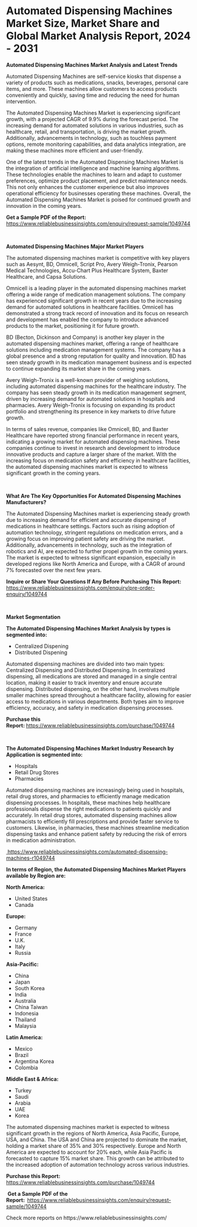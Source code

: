 <p><h1>Automated Dispensing Machines Market Size, Market Share and Global Market Analysis Report, 2024 - 2031</h1></p><p><strong>Automated Dispensing Machines Market Analysis and Latest Trends</strong></p>
<p><p>Automated Dispensing Machines are self-service kiosks that dispense a variety of products such as medications, snacks, beverages, personal care items, and more. These machines allow customers to access products conveniently and quickly, saving time and reducing the need for human intervention.</p><p>The Automated Dispensing Machines Market is experiencing significant growth, with a projected CAGR of 9.9% during the forecast period. The increasing demand for automated solutions in various industries, such as healthcare, retail, and transportation, is driving the market growth. Additionally, advancements in technology, such as touchless payment options, remote monitoring capabilities, and data analytics integration, are making these machines more efficient and user-friendly.</p><p>One of the latest trends in the Automated Dispensing Machines Market is the integration of artificial intelligence and machine learning algorithms. These technologies enable the machines to learn and adapt to customer preferences, optimize product placement, and predict maintenance needs. This not only enhances the customer experience but also improves operational efficiency for businesses operating these machines. Overall, the Automated Dispensing Machines Market is poised for continued growth and innovation in the coming years.</p></p>
<p><strong>Get a Sample PDF of the Report:&nbsp;</strong> <a href="https://www.reliablebusinessinsights.com/enquiry/request-sample/1049744">https://www.reliablebusinessinsights.com/enquiry/request-sample/1049744</a></p>
<p>&nbsp;</p>
<p><strong>Automated Dispensing Machines Major Market Players</strong></p>
<p><p>The automated dispensing machines market is competitive with key players such as Aesynt, BD, Omnicell, Script Pro, Avery Weigh-Tronix, Pearson Medical Technologies, Accu-Chart Plus Healthcare System, Baxter Healthcare, and Capsa Solutions. </p><p>Omnicell is a leading player in the automated dispensing machines market offering a wide range of medication management solutions. The company has experienced significant growth in recent years due to the increasing demand for automated solutions in healthcare facilities. Omnicell has demonstrated a strong track record of innovation and its focus on research and development has enabled the company to introduce advanced products to the market, positioning it for future growth.</p><p>BD (Becton, Dickinson and Company) is another key player in the automated dispensing machines market, offering a range of healthcare solutions including medication management systems. The company has a global presence and a strong reputation for quality and innovation. BD has seen steady growth in its medication management business and is expected to continue expanding its market share in the coming years.</p><p>Avery Weigh-Tronix is a well-known provider of weighing solutions, including automated dispensing machines for the healthcare industry. The company has seen steady growth in its medication management segment, driven by increasing demand for automated solutions in hospitals and pharmacies. Avery Weigh-Tronix is focusing on expanding its product portfolio and strengthening its presence in key markets to drive future growth.</p><p>In terms of sales revenue, companies like Omnicell, BD, and Baxter Healthcare have reported strong financial performance in recent years, indicating a growing market for automated dispensing machines. These companies continue to invest in research and development to introduce innovative products and capture a larger share of the market. With the increasing focus on medication safety and efficiency in healthcare facilities, the automated dispensing machines market is expected to witness significant growth in the coming years.</p></p>
<p>&nbsp;</p>
<p><strong>What Are The Key Opportunities For Automated Dispensing Machines Manufacturers?</strong></p>
<p><p>The Automated Dispensing Machines market is experiencing steady growth due to increasing demand for efficient and accurate dispensing of medications in healthcare settings. Factors such as rising adoption of automation technology, stringent regulations on medication errors, and a growing focus on improving patient safety are driving the market. Additionally, advancements in technology, such as the integration of robotics and AI, are expected to further propel growth in the coming years. The market is expected to witness significant expansion, especially in developed regions like North America and Europe, with a CAGR of around 7% forecasted over the next few years.</p></p>
<p><strong>Inquire or Share Your Questions If Any Before Purchasing This Report:</strong> <a href="https://www.reliablebusinessinsights.com/enquiry/pre-order-enquiry/1049744">https://www.reliablebusinessinsights.com/enquiry/pre-order-enquiry/1049744</a></p>
<p>&nbsp;</p>
<p><strong>Market Segmentation</strong></p>
<p><strong>The Automated Dispensing Machines Market Analysis by types is segmented into:</strong></p>
<p><ul><li>Centralized Dispening</li><li>Distributed Dispening</li></ul></p>
<p><p>Automated dispensing machines are divided into two main types: Centralized Dispensing and Distributed Dispensing. In centralized dispensing, all medications are stored and managed in a single central location, making it easier to track inventory and ensure accurate dispensing. Distributed dispensing, on the other hand, involves multiple smaller machines spread throughout a healthcare facility, allowing for easier access to medications in various departments. Both types aim to improve efficiency, accuracy, and safety in medication dispensing processes.</p></p>
<p><strong>Purchase this Report:&nbsp;</strong><a href="https://www.reliablebusinessinsights.com/purchase/1049744">https://www.reliablebusinessinsights.com/purchase/1049744</a></p>
<p>&nbsp;</p>
<p><strong>The Automated Dispensing Machines Market Industry Research by Application is segmented into:</strong></p>
<p><ul><li>Hospitals</li><li>Retail Drug Stores</li><li>Pharmacies</li></ul></p>
<p><p>Automated dispensing machines are increasingly being used in hospitals, retail drug stores, and pharmacies to efficiently manage medication dispensing processes. In hospitals, these machines help healthcare professionals dispense the right medications to patients quickly and accurately. In retail drug stores, automated dispensing machines allow pharmacists to efficiently fill prescriptions and provide faster service to customers. Likewise, in pharmacies, these machines streamline medication dispensing tasks and enhance patient safety by reducing the risk of errors in medication administration.</p></p>
<p><a href="https://www.reliablebusinessinsights.com/automated-dispensing-machines-r1049744">&nbsp;https://www.reliablebusinessinsights.com/automated-dispensing-machines-r1049744</a></p>
<p><strong>In terms of Region, the Automated Dispensing Machines Market Players available by Region are:</strong></p>
<p>
    <p> <strong> North America: </strong>
        <ul>
            <li>United States</li>
            <li>Canada</li>
        </ul>
        </p> 
    <p> <strong> Europe: </strong>
        <ul>
            <li>Germany</li>
            <li>France</li>
            <li>U.K.</li>
            <li>Italy</li>
            <li>Russia</li>
        </ul>
        </p> 
    <p> <strong> Asia-Pacific: </strong>
        <ul>
            <li>China</li>
            <li>Japan</li>
            <li>South Korea</li>
            <li>India</li>
            <li>Australia</li>
            <li>China Taiwan</li>
            <li>Indonesia</li>
            <li>Thailand</li>
            <li>Malaysia</li>
        </ul>
        </p> 
    <p> <strong> Latin America: </strong>
        <ul>
            <li>Mexico</li>
            <li>Brazil</li>
            <li>Argentina Korea</li>
            <li>Colombia</li>
        </ul>
        </p> 
    <p> <strong> Middle East & Africa: </strong>
        <ul>
            <li>Turkey</li>
            <li>Saudi</li>
            <li>Arabia</li>
            <li>UAE</li>
            <li>Korea</li>
        </ul>
    </p>
    </p>
<p><p>The automated dispensing machines market is expected to witness significant growth in the regions of North America, Asia Pacific, Europe, USA, and China. The USA and China are projected to dominate the market, holding a market share of 35% and 30% respectively. Europe and North America are expected to account for 20% each, while Asia Pacific is forecasted to capture 15% market share. This growth can be attributed to the increased adoption of automation technology across various industries.</p></p>
<p><strong>Purchase this Report: </strong><a href="https://www.reliablebusinessinsights.com/purchase/1049744">https://www.reliablebusinessinsights.com/purchase/1049744</a></p>
<p>&nbsp;<strong>Get a Sample PDF of the Report:&nbsp;&nbsp;</strong><a href="https://www.reliablebusinessinsights.com/enquiry/request-sample/1049744">https://www.reliablebusinessinsights.com/enquiry/request-sample/1049744</a></p>
<p><strong></strong></p>
<p>Check more reports on https://www.reliablebusinessinsights.com/</p>